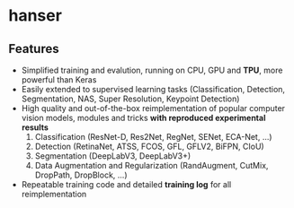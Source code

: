 # hanser

## Features

- Simplified training and evalution, running on CPU, GPU and **TPU**, more powerful than Keras
- Easily extended to supervised learning tasks (Classification, Detection, Segmentation, NAS, Super Resolution, Keypoint Detection)
- High quality and out-of-the-box reimplementation of popular computer vision models, modules and tricks **with reproduced experimental results**
    1. Classification (ResNet-D, Res2Net, RegNet, SENet, ECA-Net, ...)
    2. Detection (RetinaNet, ATSS, FCOS, GFL, GFLV2, BiFPN, CIoU)
    3. Segmentation (DeepLabV3, DeepLabV3+)
    4. Data Augmentation and Regularization (RandAugment, CutMix, DropPath, DropBlock, ...)
- Repeatable training code and detailed **training log** for all reimplementation